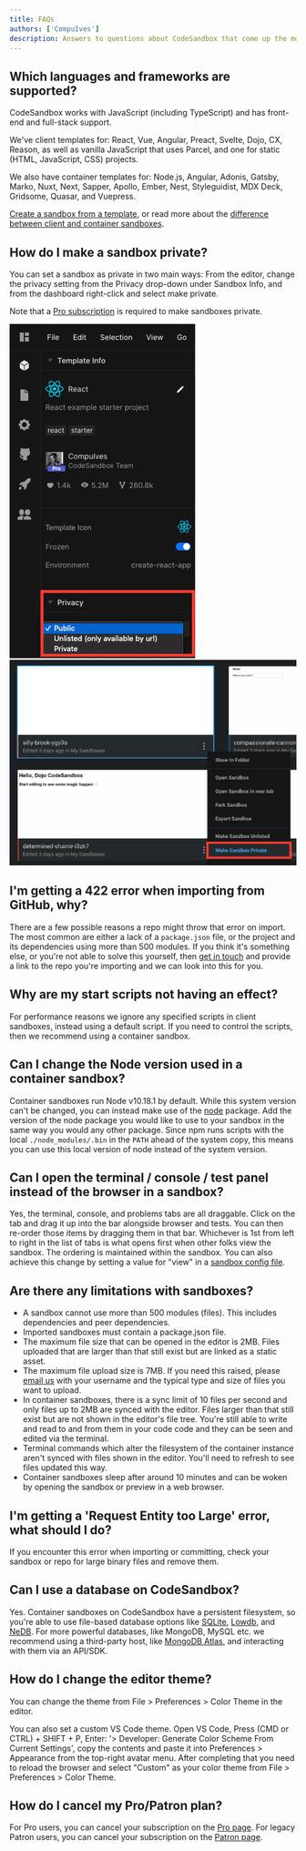 ```yaml
---
title: FAQs
authors: ['CompuIves']
description: Answers to questions about CodeSandbox that come up the most.
---
```


## Which languages and frameworks are supported?

CodeSandbox works with JavaScript (including TypeScript) and has front-end and full-stack support.

We've client templates for: React, Vue, Angular, Preact, Svelte, Dojo, CX, Reason, as well as vanilla JavaScript that uses Parcel, and one for static (HTML, JavaScript, CSS) projects.

We also have container templates for: Node.js, Angular, Adonis, Gatsby, Marko, Nuxt, Next, Sapper, Apollo, Ember, Nest, Styleguidist, MDX Deck, Gridsome, Quasar, and Vuepress.

[Create a sandbox from a template](https://codesandbox.io/s/), or read more about the [difference between client and container sandboxes](/docs/environment).

## How do I make a sandbox private?

You can set a sandbox as private in two main ways: From the editor, change the privacy setting from the Privacy drop-down under Sandbox Info, and from the dashboard right-click and select make private.

Note that a [Pro subscription](https://codesandbox.io/pricing) is required to make sandboxes private.

![Make private in the editor](./images/sandbox-private.png)
![Make private from the dashboard](./images/dashboard-private.png)

## I'm getting a 422 error when importing from GitHub, why?

There are a few possible reasons a repo might throw that error on import. The most common are either a lack of a `package.json` file, or the project and its dependencies using more than 500 modules. If you think it's something else, or you're not able to solve this yourself, then [get in touch](mailto:hello@codesandbox.io) and provide a link to the repo you're importing and we can look into this for you.

## Why are my start scripts not having an effect?      

For performance reasons we ignore any specified scripts in client sandboxes, instead using a default script. If you need to control the scripts, then we recommend using a container sandbox.

## Can I change the Node version used in a container sandbox?

Container sandboxes run Node v10.18.1 by default. While this system version can't be changed, you can instead make use of the [node](https://www.npmjs.com/package/node) package. Add the version of the node package you would like to use to your sandbox in the same way you would any other package. Since npm runs scripts with the local `./node_modules/.bin` in the `PATH` ahead of the system copy, this means you can use this local version of node instead of the system version.

## Can I open the terminal / console / test panel instead of the browser in a sandbox?

Yes, the terminal, console, and problems tabs are all draggable. Click on the tab and drag it up into the bar alongside browser and tests. You can then re-order those items by dragging them in that bar. Whichever is 1st from left to right in the list of tabs is what opens first when other folks view the sandbox. The ordering is maintained within the sandbox. You can also achieve this change by setting a value for "view" in a [sandbox config file](/docs/configuration#sandbox-configuration). 

## Are there any limitations with sandboxes?

- A sandbox cannot use more than 500 modules (files). This includes dependencies and peer dependencies.
- Imported sandboxes must contain a package.json file.
- The maximum file size that can be opened in the editor is 2MB. Files uploaded that are larger than that still exist but are linked as a static asset.
- The maximum file upload size is 7MB. If you need this raised, please [email us](mailto:hello@codesandbox.io) with your username and the typical type and size of files you want to upload.
- In container sandboxes, there is a sync limit of 10 files per second and only files up to 2MB are synced with the editor. Files larger than that still exist but are not shown in the editor's file tree. You're still able to write and read to and from them in your code code and they can be seen and edited via the terminal.
- Terminal commands which alter the filesystem of the container instance aren't synced with files shown in the editor. You'll need to refresh to see files updated this way.
- Container sandboxes sleep after around 10 minutes and can be woken by opening the sandbox or preview in a web browser.

## I'm getting a 'Request Entity too Large' error, what should I do?

If you encounter this error when importing or committing, check your sandbox or repo for large binary files and remove them.

## Can I use a database on CodeSandbox?

Yes. Container sandboxes on CodeSandbox have a persistent filesystem, so you're able to use file-based database options like [SQLite](https://codesandbox.io/s/sqlite3-sequelize-example-starter-lst3n), [Lowdb](https://codesandbox.io/s/lowdb-json-file-database-example-starter-pldy5), and [NeDB](https://codesandbox.io/s/nedb-example-starter-kyv7s). For more powerful databases, like MongoDB, MySQL etc. we recommend using a third-party host, like [MongoDB Atlas](https://codesandbox.io/s/mongodb-database-example-starter-v3ker), and interacting with them via an API/SDK.

## How do I change the editor theme?

You can change the theme from File > Preferences > Color Theme in the editor.

You can also set a custom VS Code theme. Open VS Code, Press (CMD or CTRL) + SHIFT + P, Enter: '> Developer: Generate Color Scheme From Current Settings', copy the contents and paste it into Preferences > Appearance from the top-right avatar menu. After completing that you need to reload the browser and select "Custom" as your color theme from File > Preferences > Color Theme.

## How do I cancel my Pro/Patron plan?

For Pro users, you can cancel your subscription on the [Pro page](https://codesandbox.io/pro).
For legacy Patron users, you can cancel your subscription on the [Patron page](https://codesandbox.io/patron). 

